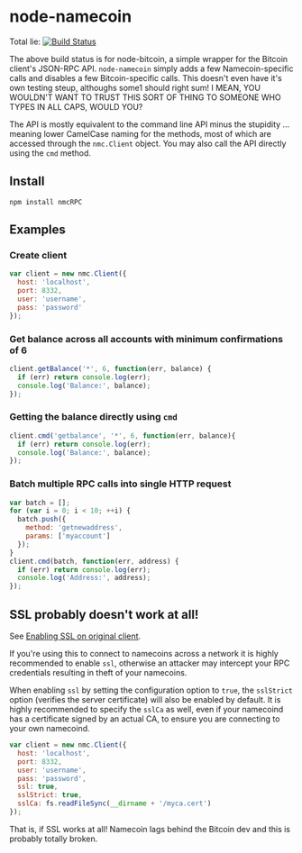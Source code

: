 # node-namecoin

Total lie: [![Build Status](https://travis-ci.org/freewil/node-bitcoin.png)](https://travis-ci.org/freewil/node-bitcoin)

The above build status is for node-bitcoin, a simple wrapper for the Bitcoin
client's JSON-RPC API. `node-namecoin` simply adds a few Namecoin-specific calls
and disables a few Bitcoin-specific calls. This doesn't even have it's own
testing steup, althoughs some1 should right sum!  I MEAN, YOU WOULDN'T WANT TO
TRUST THIS SORT OF THING TO SOMEONE WHO TYPES IN ALL CAPS, WOULD YOU?

The API is mostly equivalent to the command line API minus the stupidity ...
meaning lower CamelCase naming for the methods, most of which are accessed
through the `nmc.Client` object. You may also call the API directly using the
`cmd` method.

## Install

`npm install nmcRPC`

## Examples

### Create client
```js
var client = new nmc.Client({
  host: 'localhost',
  port: 8332,
  user: 'username',
  pass: 'password'
});
```

### Get balance across all accounts with minimum confirmations of 6

```js
client.getBalance('*', 6, function(err, balance) {
  if (err) return console.log(err);
  console.log('Balance:', balance);
});
```
### Getting the balance directly using `cmd`

```js
client.cmd('getbalance', '*', 6, function(err, balance){
  if (err) return console.log(err);
  console.log('Balance:', balance);
});
```

### Batch multiple RPC calls into single HTTP request

```js
var batch = [];
for (var i = 0; i < 10; ++i) {
  batch.push({
    method: 'getnewaddress',
    params: ['myaccount']
  });
}
client.cmd(batch, function(err, address) {
  if (err) return console.log(err);
  console.log('Address:', address);
});
```

## SSL probably doesn't work at all!
See [Enabling SSL on original client](https://en.bitcoin.it/wiki/Enabling_SSL_on_original_client_daemon).

If you're using this to connect to namecoins across a network it is highly
recommended to enable `ssl`, otherwise an attacker may intercept your RPC credentials
resulting in theft of your namecoins.

When enabling `ssl` by setting the configuration option to `true`, the `sslStrict`
option (verifies the server certificate) will also be enabled by default. It is 
highly recommended to specify the `sslCa` as well, even if your namecoind has
a certificate signed by an actual CA, to ensure you are connecting
to your own namecoind.

```js
var client = new nmc.Client({
  host: 'localhost',
  port: 8332,
  user: 'username',
  pass: 'password',
  ssl: true,
  sslStrict: true,
  sslCa: fs.readFileSync(__dirname + '/myca.cert')
});
```
That is, if SSL works at all!  Namecoin lags behind the Bitcoin dev and this is
probably totally broken.
